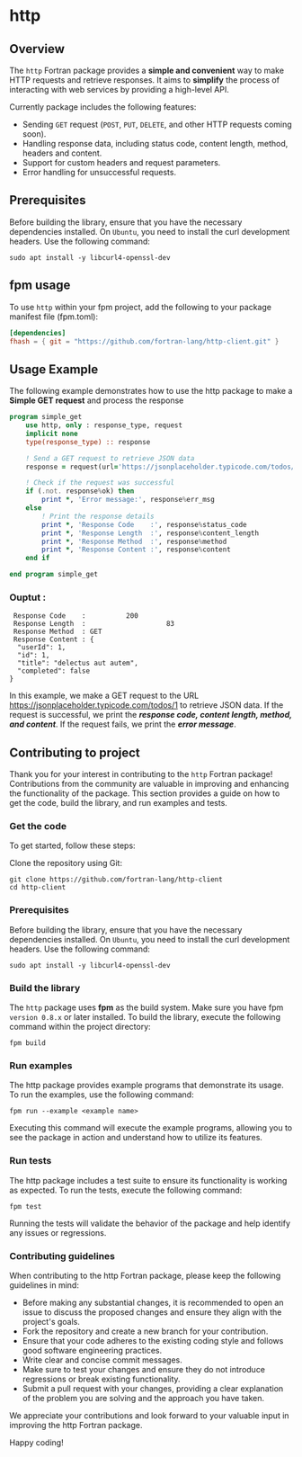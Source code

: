 # **http**
## **Overview**

The `http` Fortran package provides a **simple and convenient** way to make HTTP requests and retrieve responses. It aims to **simplify** the process of interacting with web services by providing a high-level API.

Currently package includes the following features:

* Sending `GET` request (`POST`, `PUT`, `DELETE`, and other HTTP requests coming soon).
* Handling response data, including status code, content length, method, headers and content.
* Support for custom headers and request parameters.
* Error handling for unsuccessful requests.

## **Prerequisites**
Before building the library, ensure that you have the necessary dependencies installed. On `Ubuntu`, you need to install the curl development headers. Use the following command:
```
sudo apt install -y libcurl4-openssl-dev
```
## **fpm usage**
To use `http` within your fpm project, add the following to your package manifest file (fpm.toml):
```toml
[dependencies]
fhash = { git = "https://github.com/fortran-lang/http-client.git" }
```
## **Usage Example**
The following example demonstrates how to use the http package to make a **Simple GET request** and process the response

```fortran
program simple_get
    use http, only : response_type, request
    implicit none
    type(response_type) :: response

    ! Send a GET request to retrieve JSON data
    response = request(url='https://jsonplaceholder.typicode.com/todos/1')

    ! Check if the request was successful
    if (.not. response%ok) then
        print *, 'Error message:', response%err_msg
    else
        ! Print the response details
        print *, 'Response Code    :', response%status_code
        print *, 'Response Length  :', response%content_length
        print *, 'Response Method  :', response%method
        print *, 'Response Content :', response%content
    end if

end program simple_get

```
### Ouptut : 
```
 Response Code    :          200
 Response Length  :                    83
 Response Method  : GET
 Response Content : {
  "userId": 1,
  "id": 1,
  "title": "delectus aut autem",
  "completed": false
}
```
In this example, we make a GET request to the URL https://jsonplaceholder.typicode.com/todos/1 to retrieve JSON data. If the request is successful, we print the ***response code, content length, method, and content***. If the request fails, we print the ***error message***.

## **Contributing to project**
Thank you for your interest in contributing to the `http` Fortran package! Contributions from the community are valuable in improving and enhancing the functionality of the package. This section provides a guide on how to get the code, build the library, and run examples and tests.

### **Get the code**
To get started, follow these steps:

Clone the repository using Git:
```
git clone https://github.com/fortran-lang/http-client
cd http-client
```
### **Prerequisites**
Before building the library, ensure that you have the necessary dependencies installed. On `Ubuntu`, you need to install the curl development headers. Use the following command:
```
sudo apt install -y libcurl4-openssl-dev
```
### **Build the library**

The `http` package uses **fpm** as the build system. Make sure you have fpm `version 0.8.x` or later installed. To build the library, execute the following command within the project directory:

```
fpm build
```
### **Run examples**
The http package provides example programs that demonstrate its usage. To run the examples, use the following command:

```
fpm run --example <example name>
```
Executing this command will execute the example programs, allowing you to see the package in action and understand how to utilize its features.

### **Run tests**
 The http package includes a test suite to ensure its functionality is working as expected. To run the tests, execute the following command:
```
fpm test
```
Running the tests will validate the behavior of the package and help identify any issues or regressions.

### **Contributing guidelines**

When contributing to the http Fortran package, please keep the following guidelines in mind:

* Before making any substantial changes, it is recommended to open an issue to discuss the proposed changes and ensure they align with the project's goals.
* Fork the repository and create a new branch for your contribution.
* Ensure that your code adheres to the existing coding style and follows good software engineering practices.
* Write clear and concise commit messages.
* Make sure to test your changes and ensure they do not introduce regressions or break existing functionality.
* Submit a pull request with your changes, providing a clear explanation of the problem you are solving and the approach you have taken.

We appreciate your contributions and look forward to your valuable input in improving the http Fortran package.

Happy coding!